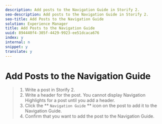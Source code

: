 ```yaml
---
description: Add posts to the Navigation Guide in Storify 2.
seo-description: Add posts to the Navigation Guide in Storify 2.
seo-title: Add Posts to the Navigation Guide
solution: Experience Manager
title: Add Posts to the Navigation Guide
uuid: 894440f4-305f-4429-9923-ee51dcaca676
index: y
internal: n
snippet: y
translate: y
---
```


# Add Posts to the Navigation Guide


>1. Write a post in Storify 2.
>1. Write a header for the post. You cannot display Navigation Highlights for a post until you add a header.
>1. Click the ** `Navigation Guide` ** icon on the post to add it to the Navigation Guide.
>1. Confirm that you want to add the post to the Navigation Guide.
